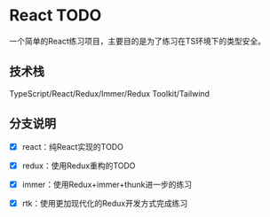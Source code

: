 # React TODO

一个简单的React练习项目，主要目的是为了练习在TS环境下的类型安全。

## 技术栈

TypeScript/React/Redux/Immer/Redux Toolkit/Tailwind

## 分支说明

- [x] react：纯React实现的TODO

- [x] redux：使用Redux重构的TODO

- [x] immer：使用Redux+immer+thunk进一步的练习

- [x] rtk：使用更加现代化的Redux开发方式完成练习
